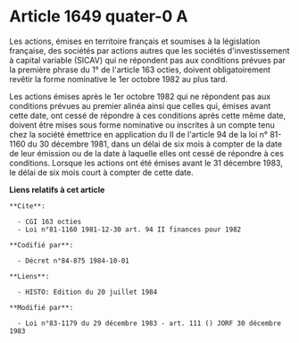 # Article 1649 quater-0 A

Les actions, émises en territoire français et soumises à la législation française, des sociétés par actions autres que les
sociétés d'investissement à capital variable (SICAV) qui ne répondent pas aux conditions prévues par la première phrase du 1°
de l'article 163 octies, doivent obligatoirement revêtir la forme nominative le 1er octobre 1982 au plus tard.

Les actions émises après le 1er octobre 1982 qui ne répondent pas aux conditions prévues au premier alinéa ainsi que celles
qui, émises avant cette date, ont cessé de répondre à ces conditions après cette même date, doivent être mises sous forme
nominative ou inscrites à un compte tenu chez la société émettrice en application du II de l'article 94 de la loi n° 81-1160
du 30 décembre 1981, dans un délai de six mois à compter de la date de leur émission ou de la date à laquelle elles ont cessé
de répondre à ces conditions. Lorsque les actions ont été émises avant le 31 décembre 1983, le délai de six mois court à
compter de cette date.

**Liens relatifs à cet article**

	**Cite**:

	  - CGI 163 octies
	  - Loi n°81-1160 1981-12-30 art. 94 II finances pour 1982

	**Codifié par**:

	  - Décret n°84-875 1984-10-01

	**Liens**:

	  - HISTO: Edition du 20 juillet 1984

	**Modifié par**:

	  - Loi n°83-1179 du 29 décembre 1983 - art. 111 () JORF 30 décembre 1983
